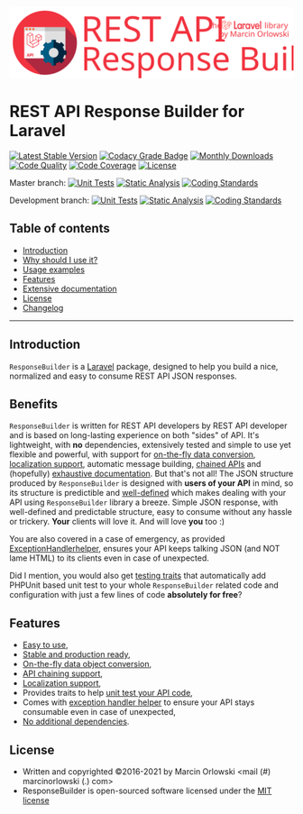 ![REST API Response Builder for Laravel](artwork/laravel-api-response-builder-logo.svg)

# REST API Response Builder for Laravel #

[![Latest Stable Version](https://poser.pugx.org/marcin-orlowski/laravel-api-response-builder/v)](https://packagist.org/packages/marcin-orlowski/laravel-api-response-builder)
[![Codacy Grade Badge](https://api.codacy.com/project/badge/Grade/44f427e872e2480597bde0242417a2a7)](https://www.codacy.com/app/MarcinOrlowski/laravel-api-response-builder)
[![Monthly Downloads](https://poser.pugx.org/marcin-orlowski/laravel-api-response-builder/d/monthly)](https://packagist.org/packages/marcin-orlowski/laravel-api-response-builder)
[![Code Quality](https://scrutinizer-ci.com/g/MarcinOrlowski/laravel-api-response-builder/badges/quality-score.png?b=master)](https://scrutinizer-ci.com/g/MarcinOrlowski/laravel-api-response-builder/?branch=master)
[![Code Coverage](https://codecov.io/gh/MarcinOrlowski/laravel-api-response-builder/branch/master/graph/badge.svg?token=s3WnvhiI7n)](https://codecov.io/gh/MarcinOrlowski/laravel-api-response-builder)
[![License](https://poser.pugx.org/marcin-orlowski/laravel-api-response-builder/license)](https://packagist.org/packages/marcin-orlowski/laravel-api-response-builder)

Master branch:
[![Unit Tests](https://github.com/MarcinOrlowski/laravel-api-response-builder/actions/workflows/phpunit.yml/badge.svg?branch=master)](https://github.com/MarcinOrlowski/laravel-api-response-builder/actions/workflows/phpunit.yml)
[![Static Analysis](https://github.com/MarcinOrlowski/laravel-api-response-builder/actions/workflows/phpstan.yml/badge.svg?branch=master)](https://github.com/MarcinOrlowski/laravel-api-response-builder/actions/workflows/phpstan.yml)
[![Coding Standards](https://github.com/MarcinOrlowski/laravel-api-response-builder/actions/workflows/coding-standards.yml/badge.svg?branch=master)](https://github.com/MarcinOrlowski/laravel-api-response-builder/actions/workflows/coding-standards.yml)

Development branch:
[![Unit Tests](https://github.com/MarcinOrlowski/laravel-api-response-builder/actions/workflows/phpunit.yml/badge.svg?branch=dev)](https://github.com/MarcinOrlowski/laravel-api-response-builder/actions/workflows/phpunit.yml)
[![Static Analysis](https://github.com/MarcinOrlowski/laravel-api-response-builder/actions/workflows/phpstan.yml/badge.svg?branch=dev)](https://github.com/MarcinOrlowski/laravel-api-response-builder/actions/workflows/phpstan.yml)
[![Coding Standards](https://github.com/MarcinOrlowski/laravel-api-response-builder/actions/workflows/coding-standards.yml/badge.svg?branch=dev)](https://github.com/MarcinOrlowski/laravel-api-response-builder/actions/workflows/coding-standards.yml)

## Table of contents ##

* [Introduction](#introduction)
* [Why should I use it?](#benefits)
* [Usage examples](docs/examples.md#usage-examples)
* [Features](#features)
* [Extensive documentation](docs/README.md)
* [License](#license)
* [Changelog](docs/CHANGES.md)

----

## Introduction ##

 `ResponseBuilder` is a [Laravel](https://laravel.com/) package, designed to help you build a nice, normalized and easy to consume
 REST API JSON responses.

## Benefits ##

 `ResponseBuilder` is written for REST API developers by REST API developer and is based on long-lasting experience on both
 "sides" of API. It's lightweight, with **no** dependencies, extensively tested and simple to use yet flexible and powerful,
 with support for [on-the-fly data conversion](docs/conversion.md), [localization support](docs/docs.md#messages-and-localization),
 automatic message building, [chained APIs](docs/docs.md#code-ranges) and (hopefully) [exhaustive documentation](docs/README.md).
 But that's not all! The JSON structure produced by `ResponseBuilder` is designed with **users of your API** in mind, so its
 structure is predictible and [well-defined](docs/docs.md#response-structure) which makes dealing with your API using
 `ResponseBuilder` library a breeze. Simple JSON response, with well-defined and predictable structure, easy to consume
 without any hassle or trickery. **Your** clients will love it. And will love **you** too :)

 You are also covered in a case of emergency, as provided [ExceptionHandlerhelper](docs/exceptions.md), ensures your API keeps
 talking JSON (and NOT lame HTML) to its clients even in case of unexpected.

 Did I mention, you would also get [testing traits](docs/testing.md) that automatically add PHPUnit based unit test to your
 whole `ResponseBuilder` related code and configuration with just a few lines of code **absolutely for free**?

## Features ##

* [Easy to use](docs/examples.md#usage-examples),
* [Stable and production ready](https://travis-ci.org/MarcinOrlowski/laravel-api-response-builder),
* [On-the-fly data object conversion](docs/conversion.md),
* [API chaining support](docs/docs.md#code-ranges),
* [Localization support](docs/docs.md#messages-and-localization),
* Provides traits to help [unit test your API code](docs/testing.md),
* Comes with [exception handler helper](docs/exceptions.md) to ensure your API stays consumable even in case of unexpected,
* [No additional dependencies](composer.json).

## License ##

* Written and copyrighted &copy;2016-2021 by Marcin Orlowski <mail (#) marcinorlowski (.) com>
* ResponseBuilder is open-sourced software licensed under the [MIT license](http://opensource.org/licenses/MIT)
